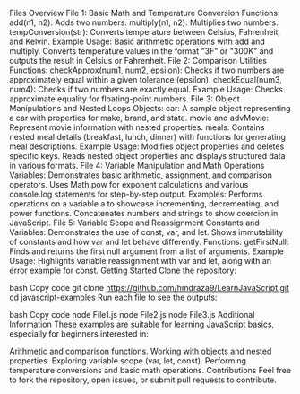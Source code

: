 Files Overview
File 1: Basic Math and Temperature Conversion
Functions:
add(n1, n2): Adds two numbers.
multiply(n1, n2): Multiplies two numbers.
tempConversion(str): Converts temperature between Celsius, Fahrenheit, and Kelvin.
Example Usage:
Basic arithmetic operations with add and multiply.
Converts temperature values in the format "3F" or "300K" and outputs the result in Celsius or Fahrenheit.
File 2: Comparison Utilities
Functions:
checkApprox(num1, num2, epsilon): Checks if two numbers are approximately equal within a given tolerance (epsilon).
checkEqual(num3, num4): Checks if two numbers are exactly equal.
Example Usage:
Checks approximate equality for floating-point numbers.
File 3: Object Manipulations and Nested Loops
Objects:
car: A sample object representing a car with properties for make, brand, and state.
movie and advMovie: Represent movie information with nested properties.
meals: Contains nested meal details (breakfast, lunch, dinner) with functions for generating meal descriptions.
Example Usage:
Modifies object properties and deletes specific keys.
Reads nested object properties and displays structured data in various formats.
File 4: Variable Manipulation and Math Operations
Variables:
Demonstrates basic arithmetic, assignment, and comparison operators.
Uses Math.pow for exponent calculations and various console.log statements for step-by-step output.
Examples:
Performs operations on a variable a to showcase incrementing, decrementing, and power functions.
Concatenates numbers and strings to show coercion in JavaScript.
File 5: Variable Scope and Reassignment
Constants and Variables:
Demonstrates the use of const, var, and let.
Shows immutability of constants and how var and let behave differently.
Functions:
getFirstNull: Finds and returns the first null argument from a list of arguments.
Example Usage:
Highlights variable reassignment with var and let, along with an error example for const.
Getting Started
Clone the repository:

bash
Copy code
git clone https://github.com/hmdraza9/LearnJavaScript.git
cd javascript-examples
Run each file to see the outputs:

bash
Copy code
node File1.js
node File2.js
node File3.js
Additional Information
These examples are suitable for learning JavaScript basics, especially for beginners interested in:

Arithmetic and comparison functions.
Working with objects and nested properties.
Exploring variable scope (var, let, const).
Performing temperature conversions and basic math operations.
Contributions
Feel free to fork the repository, open issues, or submit pull requests to contribute.







